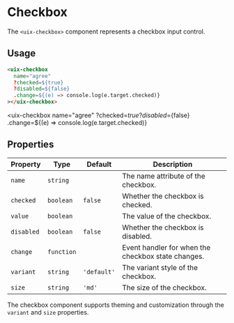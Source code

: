 # Checkbox

The `<uix-checkbox>` component represents a checkbox input control.

## Usage

```html
<uix-checkbox
  name="agree"  
  ?checked=${true}
  ?disabled=${false}
  .change=${(e) => console.log(e.target.checked)}
></uix-checkbox>
```

<uix-checkbox
  name="agree"
  ?checked=${true}  
  ?disabled=${false}
  .change=${(e) => console.log(e.target.checked)}  
></uix-checkbox>

## Properties

| Property   | Type        | Default     | Description                                           |
| ---------- | ----------- | ----------- | ----------------------------------------------------- |
| `name`     | `string`    |             | The name attribute of the checkbox.                   |
| `checked`  | `boolean`   | `false`     | Whether the checkbox is checked.                      |
| `value`    | `boolean`   |             | The value of the checkbox.                            |
| `disabled` | `boolean`   | `false`     | Whether the checkbox is disabled.                     |
| `change`   | `function`  |             | Event handler for when the checkbox state changes.    |
| `variant`  | `string`    | `'default'` | The variant style of the checkbox.                    |
| `size`     | `string`    | `'md'`      | The size of the checkbox.                             |

The checkbox component supports theming and customization through the `variant` and `size` properties.